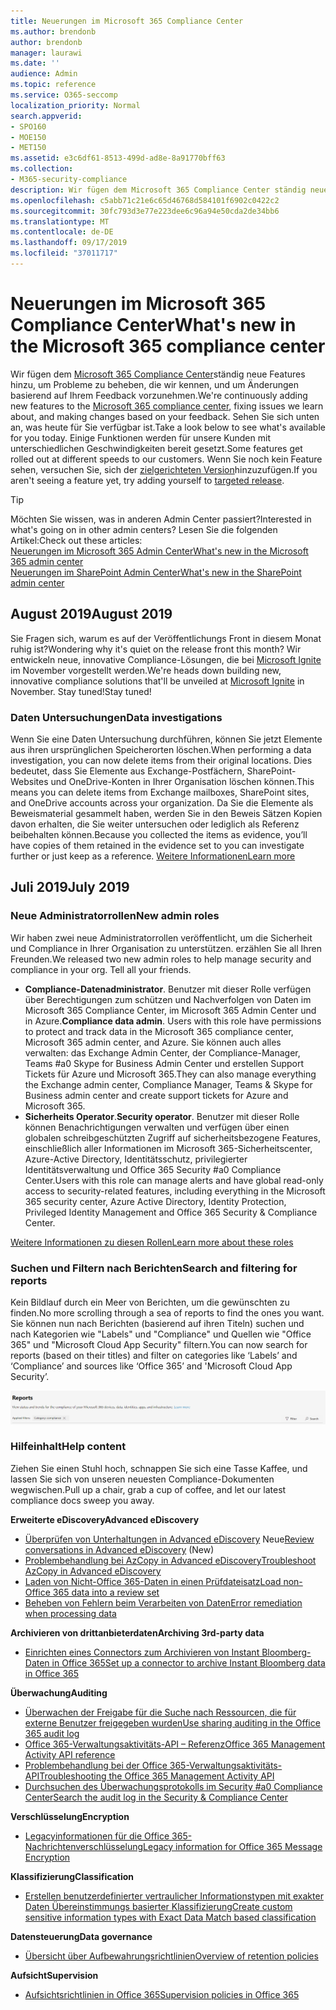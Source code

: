 ```yaml
---
title: Neuerungen im Microsoft 365 Compliance Center
ms.author: brendonb
author: brendonb
manager: laurawi
ms.date: ''
audience: Admin
ms.topic: reference
ms.service: O365-seccomp
localization_priority: Normal
search.appverid:
- SPO160
- MOE150
- MET150
ms.assetid: e3c6df61-8513-499d-ad8e-8a91770bff63
ms.collection:
- M365-security-compliance
description: Wir fügen dem Microsoft 365 Compliance Center ständig neue Features hinzu, um Probleme zu beheben, die wir kennen, und um Änderungen basierend auf Ihrem Feedback vorzunehmen. Finden Sie heraus, was wir bis zu diesem Monat gemacht haben.
ms.openlocfilehash: c5abb71c21e6c65d46768d584101f6902c0422c2
ms.sourcegitcommit: 30fc793d3e77e223dee6c96a94e50cda2de34bb6
ms.translationtype: MT
ms.contentlocale: de-DE
ms.lasthandoff: 09/17/2019
ms.locfileid: "37011717"
---
```

# <a name="whats-new-in-the-microsoft-365-compliance-center"></a><span data-ttu-id="56487-104">Neuerungen im Microsoft 365 Compliance Center</span><span class="sxs-lookup"><span data-stu-id="56487-104">What's new in the Microsoft 365 compliance center</span></span>

<span data-ttu-id="56487-105">Wir fügen dem [Microsoft 365 Compliance Center](microsoft-365-compliance-center.md)ständig neue Features hinzu, um Probleme zu beheben, die wir kennen, und um Änderungen basierend auf Ihrem Feedback vorzunehmen.</span><span class="sxs-lookup"><span data-stu-id="56487-105">We're continuously adding new features to the [Microsoft 365 compliance center](microsoft-365-compliance-center.md), fixing issues we learn about, and making changes based on your feedback.</span></span> <span data-ttu-id="56487-106">Sehen Sie sich unten an, was heute für Sie verfügbar ist.</span><span class="sxs-lookup"><span data-stu-id="56487-106">Take a look below to see what's available for you today.</span></span> <span data-ttu-id="56487-107">Einige Funktionen werden für unsere Kunden mit unterschiedlichen Geschwindigkeiten bereit gesetzt.</span><span class="sxs-lookup"><span data-stu-id="56487-107">Some features get rolled out at different speeds to our customers.</span></span> <span data-ttu-id="56487-108">Wenn Sie noch kein Feature sehen, versuchen Sie, sich der [zielgerichteten Version](https://docs.microsoft.com/office365/admin/manage/release-options-in-office-365)hinzuzufügen.</span><span class="sxs-lookup"><span data-stu-id="56487-108">If you aren't seeing a feature yet, try adding yourself to [targeted release](https://docs.microsoft.com/office365/admin/manage/release-options-in-office-365).</span></span>

> [!TIP]
> <span data-ttu-id="56487-109">Möchten Sie wissen, was in anderen Admin Center passiert?</span><span class="sxs-lookup"><span data-stu-id="56487-109">Interested in what's going on in other admin centers?</span></span> <span data-ttu-id="56487-110">Lesen Sie die folgenden Artikel:</span><span class="sxs-lookup"><span data-stu-id="56487-110">Check out these articles:</span></span><br>[<span data-ttu-id="56487-111">Neuerungen im Microsoft 365 Admin Center</span><span class="sxs-lookup"><span data-stu-id="56487-111">What's new in the Microsoft 365 admin center</span></span>](https://docs.microsoft.com/office365/admin/whats-new-in-preview?view=o365-worldwide)<br>[<span data-ttu-id="56487-112">Neuerungen im SharePoint Admin Center</span><span class="sxs-lookup"><span data-stu-id="56487-112">What's new in the SharePoint admin center</span></span>](https://docs.microsoft.com/sharepoint/what-s-new-in-admin-center)

## <a name="august-2019"></a><span data-ttu-id="56487-113">August 2019</span><span class="sxs-lookup"><span data-stu-id="56487-113">August 2019</span></span>

<span data-ttu-id="56487-114">Sie Fragen sich, warum es auf der Veröffentlichungs Front in diesem Monat ruhig ist?</span><span class="sxs-lookup"><span data-stu-id="56487-114">Wondering why it's quiet on the release front this month?</span></span> <span data-ttu-id="56487-115">Wir entwickeln neue, innovative Compliance-Lösungen, die bei [Microsoft Ignite](https://www.microsoft.com/ignite) im November vorgestellt werden.</span><span class="sxs-lookup"><span data-stu-id="56487-115">We're heads down building new, innovative compliance solutions that'll be unveiled at [Microsoft Ignite](https://www.microsoft.com/ignite) in November.</span></span> <span data-ttu-id="56487-116">Stay tuned!</span><span class="sxs-lookup"><span data-stu-id="56487-116">Stay tuned!</span></span>

### <a name="data-investigations"></a><span data-ttu-id="56487-117">Daten Untersuchungen</span><span class="sxs-lookup"><span data-stu-id="56487-117">Data investigations</span></span>

<span data-ttu-id="56487-118">Wenn Sie eine Daten Untersuchung durchführen, können Sie jetzt Elemente aus ihren ursprünglichen Speicherorten löschen.</span><span class="sxs-lookup"><span data-stu-id="56487-118">When performing a data investigation, you can now delete items from their original locations.</span></span> <span data-ttu-id="56487-119">Dies bedeutet, dass Sie Elemente aus Exchange-Postfächern, SharePoint-Websites und OneDrive-Konten in Ihrer Organisation löschen können.</span><span class="sxs-lookup"><span data-stu-id="56487-119">This means you can delete items from Exchange mailboxes, SharePoint sites, and OneDrive accounts across your organization.</span></span> <span data-ttu-id="56487-120">Da Sie die Elemente als Beweismaterial gesammelt haben, werden Sie in den Beweis Sätzen Kopien davon erhalten, die Sie weiter untersuchen oder lediglich als Referenz beibehalten können.</span><span class="sxs-lookup"><span data-stu-id="56487-120">Because you collected the items as evidence, you’ll have copies of them retained in the evidence set to you can investigate further or just keep as a reference.</span></span> [<span data-ttu-id="56487-121">Weitere Informationen</span><span class="sxs-lookup"><span data-stu-id="56487-121">Learn more</span></span>](datainvestigations/delete-items-from-original-locations.md)

## <a name="july-2019"></a><span data-ttu-id="56487-122">Juli 2019</span><span class="sxs-lookup"><span data-stu-id="56487-122">July 2019</span></span>

### <a name="new-admin-roles"></a><span data-ttu-id="56487-123">Neue Administratorrollen</span><span class="sxs-lookup"><span data-stu-id="56487-123">New admin roles</span></span>

<span data-ttu-id="56487-124">Wir haben zwei neue Administratorrollen veröffentlicht, um die Sicherheit und Compliance in Ihrer Organisation zu unterstützen. erzählen Sie all Ihren Freunden.</span><span class="sxs-lookup"><span data-stu-id="56487-124">We released two new admin roles to help manage security and compliance in your org. Tell all your friends.</span></span>

- <span data-ttu-id="56487-125">**Compliance-Datenadministrator**. Benutzer mit dieser Rolle verfügen über Berechtigungen zum schützen und Nachverfolgen von Daten im Microsoft 365 Compliance Center, im Microsoft 365 Admin Center und in Azure.</span><span class="sxs-lookup"><span data-stu-id="56487-125">**Compliance data admin**. Users with this role have permissions to protect and track data in the Microsoft 365 compliance center, Microsoft 365 admin center, and Azure.</span></span> <span data-ttu-id="56487-126">Sie können auch alles verwalten: das Exchange Admin Center, der Compliance-Manager, Teams #a0 Skype for Business Admin Center und erstellen Support Tickets für Azure und Microsoft 365.</span><span class="sxs-lookup"><span data-stu-id="56487-126">They can also manage everything the Exchange admin center, Compliance Manager, Teams & Skype for Business admin center and create support tickets for Azure and Microsoft 365.</span></span>
- <span data-ttu-id="56487-127">**Sicherheits Operator**.</span><span class="sxs-lookup"><span data-stu-id="56487-127">**Security operator**.</span></span> <span data-ttu-id="56487-128">Benutzer mit dieser Rolle können Benachrichtigungen verwalten und verfügen über einen globalen schreibgeschützten Zugriff auf sicherheitsbezogene Features, einschließlich aller Informationen im Microsoft 365-Sicherheitscenter, Azure-Active Directory, Identitätsschutz, privilegierter Identitätsverwaltung und Office 365 Security #a0 Compliance Center.</span><span class="sxs-lookup"><span data-stu-id="56487-128">Users with this role can manage alerts and have global read-only access to security-related features, including everything in the Microsoft 365 security center, Azure Active Directory, Identity Protection, Privileged Identity Management and Office 365 Security & Compliance Center.</span></span>

[<span data-ttu-id="56487-129">Weitere Informationen zu diesen Rollen</span><span class="sxs-lookup"><span data-stu-id="56487-129">Learn more about these roles</span></span>](https://docs.microsoft.com/office365/securitycompliance/permissions-microsoft-365-compliance-security)

### <a name="search-and-filtering-for-reports"></a><span data-ttu-id="56487-130">Suchen und Filtern nach Berichten</span><span class="sxs-lookup"><span data-stu-id="56487-130">Search and filtering for reports</span></span>

<span data-ttu-id="56487-131">Kein Bildlauf durch ein Meer von Berichten, um die gewünschten zu finden.</span><span class="sxs-lookup"><span data-stu-id="56487-131">No more scrolling through a sea of reports to find the ones you want.</span></span> <span data-ttu-id="56487-132">Sie können nun nach Berichten (basierend auf ihren Titeln) suchen und nach Kategorien wie "Labels" und "Compliance" und Quellen wie "Office 365" und "Microsoft Cloud App Security" filtern.</span><span class="sxs-lookup"><span data-stu-id="56487-132">You can now search for reports (based on their titles) and filter on categories like ‘Labels’ and ‘Compliance’ and sources like ‘Office 365’ and 'Microsoft Cloud App Security’.</span></span>

![Bildschirmaufzeichnung der Such-und Filterschaltflächen für Berichte mit einem angewendeten Filter](media/mcc_report_filtering.png)

### <a name="help-content"></a><span data-ttu-id="56487-134">Hilfeinhalt</span><span class="sxs-lookup"><span data-stu-id="56487-134">Help content</span></span>

<span data-ttu-id="56487-135">Ziehen Sie einen Stuhl hoch, schnappen Sie sich eine Tasse Kaffee, und lassen Sie sich von unseren neuesten Compliance-Dokumenten wegwischen.</span><span class="sxs-lookup"><span data-stu-id="56487-135">Pull up a chair, grab a cup of coffee, and let our latest compliance docs sweep you away.</span></span>

<span data-ttu-id="56487-136">**Erweiterte eDiscovery**</span><span class="sxs-lookup"><span data-stu-id="56487-136">**Advanced eDiscovery**</span></span>
- <span data-ttu-id="56487-137">[Überprüfen von Unterhaltungen in Advanced eDiscovery](compliance20/conversation-review-sets.md) Neue</span><span class="sxs-lookup"><span data-stu-id="56487-137">[Review conversations in Advanced eDiscovery](compliance20/conversation-review-sets.md) (New)</span></span>
- [<span data-ttu-id="56487-138">Problembehandlung bei AzCopy in Advanced eDiscovery</span><span class="sxs-lookup"><span data-stu-id="56487-138">Troubleshoot AzCopy in Advanced eDiscovery</span></span>](compliance20/troubleshooting-azcopy.md)
- [<span data-ttu-id="56487-139">Laden von Nicht-Office 365-Daten in einen Prüfdateisatz</span><span class="sxs-lookup"><span data-stu-id="56487-139">Load non-Office 365 data into a review set</span></span>](compliance20/load-non-office365-data.md)
- [<span data-ttu-id="56487-140">Beheben von Fehlern beim Verarbeiten von Daten</span><span class="sxs-lookup"><span data-stu-id="56487-140">Error remediation when processing data</span></span>](compliance20/error-remediation.md)

<span data-ttu-id="56487-141">**Archivieren von drittanbieterdaten**</span><span class="sxs-lookup"><span data-stu-id="56487-141">**Archiving 3rd-party data**</span></span>
- [<span data-ttu-id="56487-142">Einrichten eines Connectors zum Archivieren von Instant Bloomberg-Daten in Office 365</span><span class="sxs-lookup"><span data-stu-id="56487-142">Set up a connector to archive Instant Bloomberg data in Office 365</span></span>](archive-instant-bloomberg-data.md)

<span data-ttu-id="56487-143">**Überwachung**</span><span class="sxs-lookup"><span data-stu-id="56487-143">**Auditing**</span></span>
- [<span data-ttu-id="56487-144">Überwachen der Freigabe für die Suche nach Ressourcen, die für externe Benutzer freigegeben wurden</span><span class="sxs-lookup"><span data-stu-id="56487-144">Use sharing auditing in the Office 365 audit log</span></span>](use-sharing-auditing.md)
- [<span data-ttu-id="56487-145">Office 365-Verwaltungsaktivitäts-API – Referenz</span><span class="sxs-lookup"><span data-stu-id="56487-145">Office 365 Management Activity API reference</span></span>](https://docs.microsoft.com/office/office-365-management-api/office-365-management-activity-api-reference)
- [<span data-ttu-id="56487-146">Problembehandlung bei der Office 365-Verwaltungsaktivitäts-API</span><span class="sxs-lookup"><span data-stu-id="56487-146">Troubleshooting the Office 365 Management Activity API</span></span>](https://docs.microsoft.com/office/office-365-management-api/troubleshooting-the-office-365-management-activity-api)
- [<span data-ttu-id="56487-147">Durchsuchen des Überwachungsprotokolls im Security #a0 Compliance Center</span><span class="sxs-lookup"><span data-stu-id="56487-147">Search the audit log in the Security & Compliance Center</span></span>](search-the-audit-log-in-security-and-compliance.md)

<span data-ttu-id="56487-148">**Verschlüsselung**</span><span class="sxs-lookup"><span data-stu-id="56487-148">**Encryption**</span></span>
- [<span data-ttu-id="56487-149">Legacyinformationen für die Office 365-Nachrichtenverschlüsselung</span><span class="sxs-lookup"><span data-stu-id="56487-149">Legacy information for Office 365 Message Encryption</span></span>](legacy-information-for-message-encryption.md)

<span data-ttu-id="56487-150">**Klassifizierung**</span><span class="sxs-lookup"><span data-stu-id="56487-150">**Classification**</span></span>
- [<span data-ttu-id="56487-151">Erstellen benutzerdefinierter vertraulicher Informationstypen mit exakter Daten Übereinstimmungs basierter Klassifizierung</span><span class="sxs-lookup"><span data-stu-id="56487-151">Create custom sensitive information types with Exact Data Match based classification</span></span>](create-custom-sensitive-information-types-with-exact-data-match-based-classification.md)

<span data-ttu-id="56487-152">**Datensteuerung**</span><span class="sxs-lookup"><span data-stu-id="56487-152">**Data governance**</span></span>
- [<span data-ttu-id="56487-153">Übersicht über Aufbewahrungsrichtlinien</span><span class="sxs-lookup"><span data-stu-id="56487-153">Overview of retention policies</span></span>](retention-policies.md)

<span data-ttu-id="56487-154">**Aufsicht**</span><span class="sxs-lookup"><span data-stu-id="56487-154">**Supervision**</span></span>
- [<span data-ttu-id="56487-155">Aufsichtsrichtlinien in Office 365</span><span class="sxs-lookup"><span data-stu-id="56487-155">Supervision policies in Office 365</span></span>](supervision-policies.md)